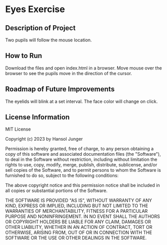 # Eyes Exercise

## Description of Project
Two pupils will follow the mouse location.

## How to Run
Download the files and open index.html in a browser.
Move mouse over the browser to see the pupils move in the direction of the cursor.

## Roadmap of Future Improvements
The eyelids will blink at a set interval.
The face color will change on click.

## License Information
MIT License

Copyright (c) 2023 by Hansol Junger

Permission is hereby granted, free of charge, to any person obtaining a copy
of this software and associated documentation files (the "Software"), to deal
in the Software without restriction, including without limitation the rights
to use, copy, modify, merge, publish, distribute, sublicense, and/or sell
copies of the Software, and to permit persons to whom the Software is
furnished to do so, subject to the following conditions:

The above copyright notice and this permission notice shall be included in all
copies or substantial portions of the Software.

THE SOFTWARE IS PROVIDED "AS IS", WITHOUT WARRANTY OF ANY KIND, EXPRESS OR
IMPLIED, INCLUDING BUT NOT LIMITED TO THE WARRANTIES OF MERCHANTABILITY,
FITNESS FOR A PARTICULAR PURPOSE AND NONINFRINGEMENT. IN NO EVENT SHALL THE
AUTHORS OR COPYRIGHT HOLDERS BE LIABLE FOR ANY CLAIM, DAMAGES OR OTHER
LIABILITY, WHETHER IN AN ACTION OF CONTRACT, TORT OR OTHERWISE, ARISING FROM,
OUT OF OR IN CONNECTION WITH THE SOFTWARE OR THE USE OR OTHER DEALINGS IN THE
SOFTWARE.